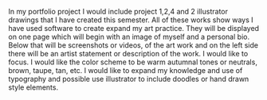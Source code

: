 

In my portfolio project I would include project 1,2,4 and 2 illustrator drawings that I have created this 
semester. All of these works show ways I have used software to create expand my art practice. They will be displayed 
on one page which will begin with an image of myself and a personal bio. Below that will be screenshots or videos, of 
the art work and on the left side there will be an artist statement or description of the work. I would like to 
focus. I would like the color scheme to be warm autumnal tones or neutrals, brown, taupe, tan, etc. I would like to expand 
my knowledge and use of typography and possible use illustrator to include doodles or hand drawn style elements.
